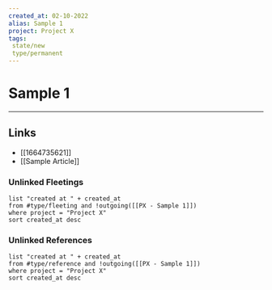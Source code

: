 ```yaml
---
created_at: 02-10-2022
alias: Sample 1
project: Project X
tags: 
 state/new
 type/permanent
---
```


# Sample 1





---
## Links
- [[1664735621]]
- [[Sample Article]]

### Unlinked Fleetings
```dataview
list "created at " + created_at
from #type/fleeting and !outgoing([[PX - Sample 1]])
where project = "Project X"
sort created_at desc
```
### Unlinked References
```dataview
list "created at " + created_at
from #type/reference and !outgoing([[PX - Sample 1]])
where project = "Project X"
sort created_at desc
```
